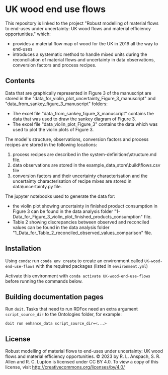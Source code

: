 # UK wood end use flows

This repository is linked to the project "Robust modelling of material flows to end-uses under uncertainty: UK wood flows and material efficiency opportunities." which:
- provides a material flow map of wood for the UK in 2019 all the way to end-uses
- introduces a systematic method to handle mixed units during the reconciliation of material flows and uncertainty in data observations, conversion factors and process recipes.

## Contents

Data that are graphically represented in Figure 3 of the manuscript are stored in the "data_for_violin_plot_uncertainty_Figure_3_manuscript" and "data_from_sankey_figure_3_manuscript" folders:
- The excel file "data_from_sankey_figure_3_manuscript" contains the data that was used to draw the sankey diagram of Figure 3.
- The excel file "data_violin_plot_Figure_3" contains the data which was used to plot the violin plots of Figure 3.

The model's structure, observations, conversion factors and process recipes are stored in the following locations:
1. process recipes are described in the system-definitions\structure.md file. 
2. data observations are stored in the example_data_store\build\flows.csv file
3. conversion factors and their uncertainty characterisation and the uncertainty characterisation of recipe mixes are stored in data\uncertainty.py file.

The jupyter notebooks used to generate the data for:
- the violin plot showing uncertainty in finished product consumption in Figure 3 can be found in the data analysis folder "1- Data_for_Figure_3_violin_plot_finished_products_consumption" file.
- Table 2 showing discrepancies between observed and reconciled values can be found in the data analysis folder "1_Data_for_Table_2_reconciled_observed_values_comparison" file.

## Installation

Using `conda`: run `conda env create` to create an environment called `UK-wood-end-use-flows` with the required packages (listed in `environment.yml`)

Activate this environment with `conda activate UK-wood-end-use-flows` before running the commands below.

## Building documentation pages

Run `doit`. Tasks that need to run RDFox need an extra argument `script_source_dir` to the Ontologies folder, for example:

```
doit run enhance_data script_source_dir=<...>
```

## License

Robust modelling of material flows to end-uses under uncertainty: UK wood flows and material efficiency opportunities. © 2023 by R. L. Anspach, S. R. Allen and R. C. Lupton is licensed under CC BY 4.0. To view a copy of this license, visit http://creativecommons.org/licenses/by/4.0/